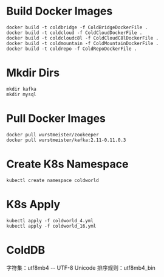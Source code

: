 # Build Docker Images

    docker build -t coldbridge -f ColdBridgeDockerFile .
    docker build -t coldcloud -f ColdCloudDockerFile .
    docker build -t coldcloudc8l -f ColdCloudC8lDockerFile .
    docker build -t coldmountain -f ColdMountainDockerFile .
    docker build -t coldrepo -f ColdRepoDockerFile .

# Mkdir Dirs

    mkdir kafka
    mkdir mysql

# Pull Docker Images

    docker pull wurstmeister/zookeeper
    docker pull wurstmeister/kafka:2.11-0.11.0.3

# Create K8s Namespace

    kubectl create namespace coldworld

# K8s Apply

    kubectl apply -f coldworld_4.yml
    kubectl apply -f coldworld_16.yml

# ColdDB

字符集：utf8mb4 -- UTF-8 Unicode
排序规则：utf8mb4_bin
